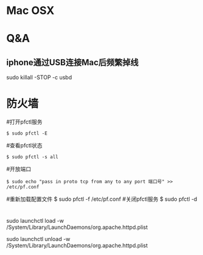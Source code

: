 Mac OSX
==========


# Q&A  

## iphone通过USB连接Mac后频繁掉线

sudo killall -STOP -c usbd

# 防火墙

#打开pfctl服务

```
$ sudo pfctl -E
```
#查看pfctl状态
```
$ sudo pfctl -s all
```
#开放端口
```
$ sudo echo "pass in proto tcp from any to any port 端口号" >> /etc/pf.conf
```
#重新加载配置文件
$ sudo pfctl -f /etc/pf.conf
#关闭pfctl服务
$ sudo pfctl -d

# 

sudo launchctl load -w /System/Library/LaunchDaemons/org.apache.httpd.plist

sudo launchctl unload -w /System/Library/LaunchDaemons/org.apache.httpd.plist
